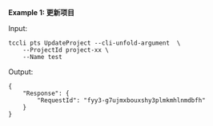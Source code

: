 **Example 1: 更新项目**



Input: 

```
tccli pts UpdateProject --cli-unfold-argument  \
    --ProjectId project-xx \
    --Name test
```

Output: 
```
{
    "Response": {
        "RequestId": "fyy3-g7ujmxbouxshy3plmkmhlnmdbfh"
    }
}
```

